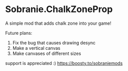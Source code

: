 # Sobranie.ChalkZoneProp
A simple mod that adds chalk zone into your game!

Future plans:
1. Fix the bug that causes drawing desync
2. Make a vertical canvas
3. Make canvases of different sizes

support is appreciated :)
https://boosty.to/sobraniemods

